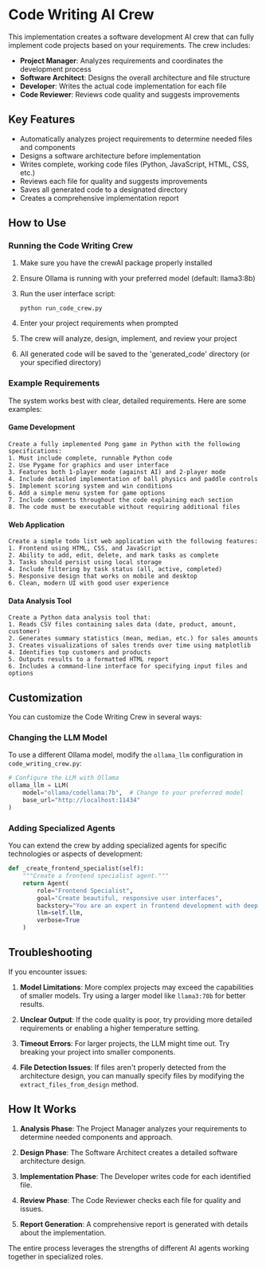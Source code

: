 # Code Writing AI Crew

This implementation creates a software development AI crew that can fully implement code projects based on your requirements. The crew includes:

- **Project Manager**: Analyzes requirements and coordinates the development process
- **Software Architect**: Designs the overall architecture and file structure
- **Developer**: Writes the actual code implementation for each file
- **Code Reviewer**: Reviews code quality and suggests improvements

## Key Features

- Automatically analyzes project requirements to determine needed files and components
- Designs a software architecture before implementation
- Writes complete, working code files (Python, JavaScript, HTML, CSS, etc.)
- Reviews each file for quality and suggests improvements
- Saves all generated code to a designated directory
- Creates a comprehensive implementation report

## How to Use

### Running the Code Writing Crew

1. Make sure you have the crewAI package properly installed
2. Ensure Ollama is running with your preferred model (default: llama3:8b)
3. Run the user interface script:
   ```
   python run_code_crew.py
   ```

4. Enter your project requirements when prompted
5. The crew will analyze, design, implement, and review your project
6. All generated code will be saved to the 'generated_code' directory (or your specified directory)

### Example Requirements

The system works best with clear, detailed requirements. Here are some examples:

#### Game Development
```
Create a fully implemented Pong game in Python with the following specifications:
1. Must include complete, runnable Python code
2. Use Pygame for graphics and user interface
3. Features both 1-player mode (against AI) and 2-player mode
4. Include detailed implementation of ball physics and paddle controls
5. Implement scoring system and win conditions
6. Add a simple menu system for game options
7. Include comments throughout the code explaining each section
8. The code must be executable without requiring additional files
```

#### Web Application
```
Create a simple todo list web application with the following features:
1. Frontend using HTML, CSS, and JavaScript
2. Ability to add, edit, delete, and mark tasks as complete
3. Tasks should persist using local storage
4. Include filtering by task status (all, active, completed)
5. Responsive design that works on mobile and desktop
6. Clean, modern UI with good user experience
```

#### Data Analysis Tool
```
Create a Python data analysis tool that:
1. Reads CSV files containing sales data (date, product, amount, customer)
2. Generates summary statistics (mean, median, etc.) for sales amounts
3. Creates visualizations of sales trends over time using matplotlib
4. Identifies top customers and products
5. Outputs results to a formatted HTML report
6. Includes a command-line interface for specifying input files and options
```

## Customization

You can customize the Code Writing Crew in several ways:

### Changing the LLM Model

To use a different Ollama model, modify the `ollama_llm` configuration in `code_writing_crew.py`:

```python
# Configure the LLM with Ollama
ollama_llm = LLM(
    model="ollama/codellama:7b",  # Change to your preferred model
    base_url="http://localhost:11434"
)
```

### Adding Specialized Agents

You can extend the crew by adding specialized agents for specific technologies or aspects of development:

```python
def _create_frontend_specialist(self):
    """Create a frontend specialist agent."""
    return Agent(
        role="Frontend Specialist",
        goal="Create beautiful, responsive user interfaces",
        backstory="You are an expert in frontend development with deep knowledge of HTML, CSS, JavaScript, and UX design principles.",
        llm=self.llm,
        verbose=True
    )
```

## Troubleshooting

If you encounter issues:

1. **Model Limitations**: More complex projects may exceed the capabilities of smaller models. Try using a larger model like `llama3:70b` for better results.

2. **Unclear Output**: If the code quality is poor, try providing more detailed requirements or enabling a higher temperature setting.

3. **Timeout Errors**: For larger projects, the LLM might time out. Try breaking your project into smaller components.

4. **File Detection Issues**: If files aren't properly detected from the architecture design, you can manually specify files by modifying the `extract_files_from_design` method.

## How It Works

1. **Analysis Phase**: The Project Manager analyzes your requirements to determine needed components and approach.

2. **Design Phase**: The Software Architect creates a detailed software architecture design.

3. **Implementation Phase**: The Developer writes code for each identified file.

4. **Review Phase**: The Code Reviewer checks each file for quality and issues.

5. **Report Generation**: A comprehensive report is generated with details about the implementation.

The entire process leverages the strengths of different AI agents working together in specialized roles.
